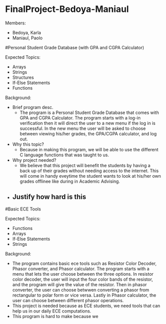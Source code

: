 # FinalProject-Bedoya-Maniaul



Members:
- Bedoya, Karla
- Maniaul, Paolo

#Personal Student Grade Database (with GPA and CGPA Calculator)

Expected Topics:
- Arrays
- Strings
- Structures
- If-Else Statements
- Functions

Background:
- Brief program desc. 
  - The program is a Personal Student Grade Database that comes with GPA and CGPA Calculator. The program starts with a log-in verification then it will direct the user to a new menu if the log in is successful. In the new menu the user will be asked to choose between viewing his/her grades, the GPA/CGPA calculator, and log out.
- Why this topic?
  - Because in making this program, we will be able to use the different C language functions that was taught to us.
- Why project needed?
  - We believe that this project will benefit the students by having a back up of their grades without needing access to the internet. This will come in handy eveytime the student wants to look at his/her own grades offlinee like during in Academic Advising.
- Justify how hard is this
  - 
  
#Basic ECE Tools

Expected Topics:
- Functions
- Arrays
- If-Else Statements
- Strings

Background:
- The program contains basic ece tools such as Resistor Color Decoder, Phasor converter, and Phasor calculator. The program starts with a menu that lets the user choose between the three options. In resistor color decoder, the user will input the four color bands of the resistor, and the program will give the value of the resistor. Then in phasor converter, the user can choose betwwen converting a phasor from rectangular to polar form or vice versa. Lastly in Phasor calculator, the user can choose between different phasor operations.
- This project is needed because as ECE students, we need tools that can help us in our daily ECE computations.
- This program is hard to make because we 

